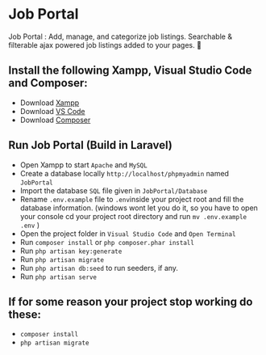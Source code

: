# Job Portal
Job Portal : Add, manage, and categorize job listings. Searchable &amp; filterable ajax powered job listings added to your pages. 🎯

## Install the following Xampp, Visual Studio Code and Composer:
- Download <a href="https://www.apachefriends.org/download.html" target="_blank">Xampp</a>
- Download <a href="https://code.visualstudio.com/download" target="_blank">VS Code</a>
- Download <a href="https://getcomposer.org/download" target="_blank">Composer</a>

## Run Job Portal (Build in Laravel)
- Open Xampp to start `Apache` and `MySQL`
- Create a database locally `http://localhost/phpmyadmin` named `JobPortal`
- Import the database `SQL` file given in `JobPortal/Database`
- Rename `.env.example` file to `.env`inside your project root and fill the database information.
  (windows wont let you do it, so you have to open your console cd your project root directory and run `mv .env.example .env` )
- Open the project folder in `Visual Studio Code` and `Open Terminal`
- Run `composer install` or ```php composer.phar install```
- Run `php artisan key:generate` 
- Run `php artisan migrate`
- Run `php artisan db:seed` to run seeders, if any.
- Run `php artisan serve`

## If for some reason your project stop working do these:
- `composer install`
- `php artisan migrate`
